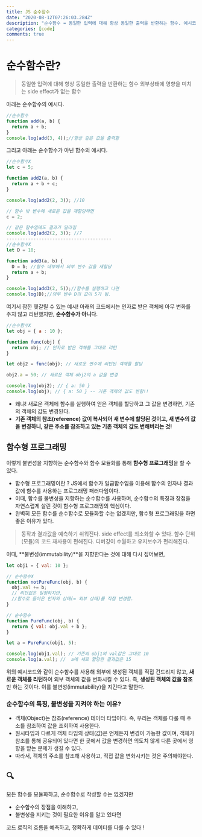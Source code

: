 ```yaml
---
title: JS 순수함수
date: "2020-08-12T07:26:03.284Z"
description: "순수함수 = 동일한 입력에 대해 항상 동일한 출력을 반환하는 함수. 예시코드와 함께 이해하기"
categories: [code]
comments: true
---
```

# 순수함수란?

> 동일한 입력에 대해 항상 동일한 출력을 반환하는 함수
> 외부상태에 영향을 미치는 side effect가 없는 함수 

아래는 순수함수의 예시다.
```js
//순수함수
function add(a, b) {
  return a + b;
}
console.log(add(3, 4));//항상 같은 값을 출력함
```

그리고 아래는 순수함수가 아닌 함수의 예시다.

```js
//순수함수X
let c = 5;

function add2(a, b) {
  return a + b + c;
}

console.log(add2(2, 3)); //10

// 함수 밖 변수에 새로운 값을 재할당하면
c = 2;

// 같은 함수임에도 결과가 달라짐
console.log(add2(2, 3)); //7
---------------------------------------
//순수함수X
let D = 10;

function add3(a, b) {
  D = b; //함수 내부에서 외부 변수 값을 재할당
  return a + b;
}

console.log(add3(2, 5));//함수를 실행하고 나면
console.log(D);//외부 변수 D의 값이 5가 됨.

```
여기서 잠깐 헷갈릴 수 있는 예시!
아래의 코드에서는 인자로 받은 객체에 아무 변화를 주지 않고 리턴했지만, **순수함수가 아니다**. 

```js
//순수함수X
let obj = { a : 10 };

function func(obj) {
  return obj; // 인자로 받은 객체를 그대로 리턴
}

let obj2 = func(obj); // 새로운 변수에 리턴된 객체를 할당

obj2.a = 50; // 새로운 객체 obj2의 a 값을 변경

console.log(obj2); // { a: 50 }
console.log(obj); // { a: 50 } -- 기존 객체의 값도 변함!!
```
* 왜냐! 새로운 객체에 함수를 실행하여 얻은 객체를 할당하고 그 값을 변경하면, 기존의 객체의 값도 변경된다.
* **기존 객체의 참조(reference) 값이 복사되어 새 변수에 할당된 것이고, 새 변수의 값을 변경하니, 같은 주소를 참조하고 있는 기존 객체의 값도 변해버리는 것!**
## 함수형 프로그래밍

이렇게 불변성을 지향하는 순수함수와 함수 모듈화를 통해 **함수형 프로그래밍**을 할 수 있다. 
- 함수형 프로그래밍이란 ? 
JS에서 함수가 일급함수임을 이용해 함수의 인자나 결과값에 함수를 사용하는 프로그래밍 패러다임이다. 
- 이때, 함수를 불변성을 지향하는 순수함수를 사용하며, 순수함수의 특징과 장점을 자연스럽게 살린 것이 함수형 프로그래밍의 핵심이다.
- 완벽히 모든 함수를 순수함수로 모듈화할 수는 없겠지만, 함수형 프로그래밍을 하면 좋은 이유가 있다.


> 동작과 결과값을 예측하기 쉬워진다.
> side effect를 최소화할 수 있다.
> 함수 단위(모듈)의 코드 재사용이 편해진다.
> 디버깅이 수월하고 유지보수가 편리해진다.

이때, **불변성(immutability)**을 지향한다는 것에 대해 다시 짚어보면,

```js
let obj1 = { val: 10 };

// 순수함수X
function notPureFunc(obj, b) {
  obj.val += b; 
  // 리턴값은 일정하지만,
  //함수로 들어온 인자의 상태(= 외부 상태)를 직접 변경함.
}

// 순수함수
function PureFunc(obj, b) {
  return { val: obj.val + b };
}

let a = PureFunc(obj1, 5);

console.log(obj1.val); // 기존의 obj1의 val값은 그대로 10
console.log(a.val); //  a에 새로 할당한 결과값은 15
```

위의 예시코드와 같이 순수함수를 사용해 외부에 생성된 객체를 직접 건드리지 않고, **새로운 객체를 리턴**하여 외부 객체의 값을 변화시킬 수 있다. 즉, **생성된 객체의 값을 참조**만 하는 것이다. 이를 불변성(immutability)을 지킨다고 말한다.

### 순수함수의 특징, 불변성을 지켜야 하는 이유?

- 객체(Object)는 참조(reference) 데이터 타입이다. 즉, 우리는 객체를 다룰 때 주소를 참조하여 값을 조회하여 사용한다.
- 원시타입과 다르게 객체 타입의 상태(값)은 언제든지 변경이 가능한 값이며, 객체가 참조를 통해 공유되어 있다면 한 곳에서 값을 변경하면 의도치 않게 다른 곳에서 영향을 받는 문제가 생길 수 있다.
- 따라서, 객체의 주소를 참조해 사용하고, 직접 값을 변화시키는 것은 주의해야한다.

## 🔍

모든 함수를 모듈화하고, 순수함수로 작성할 수는 없겠지만 
- 순수함수의 장점을 이해하고, 
- 불변성을 지키는 것이 필요한 이유를 알고 있다면 

코드 로직의 흐름을 예측하고,
정확하게 데이터를 다룰 수 있다 !

